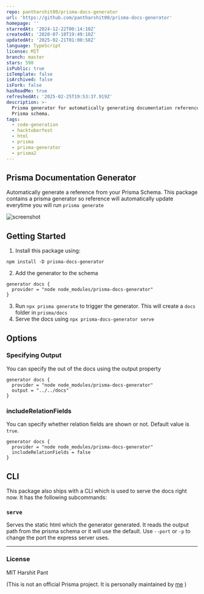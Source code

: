 ```yaml
---
repo: pantharshit00/prisma-docs-generator
url: 'https://github.com/pantharshit00/prisma-docs-generator'
homepage: ''
starredAt: '2024-12-22T00:14:10Z'
createdAt: '2020-07-10T19:49:10Z'
updatedAt: '2025-02-21T01:00:58Z'
language: TypeScript
license: MIT
branch: master
stars: 598
isPublic: true
isTemplate: false
isArchived: false
isFork: false
hasReadMe: true
refreshedAt: '2025-02-25T19:53:37.919Z'
description: >-
  Prisma generator for automatically generating documentation reference from the
  Prisma schema.
tags:
  - code-generation
  - hacktoberfest
  - html
  - prisma
  - prisma-generator
  - prisma2
---
```


## Prisma Documentation Generator

Automatically generate a reference from your Prisma Schema. This package contains a prisma generator so reference will automatically update everytime you will run `prisma generate`

![screenshot](https://user-images.githubusercontent.com/22195362/89097596-edeadc00-d3fd-11ea-91ea-86d5d8076da0.png)

## Getting Started

1. Install this package using:

```shell
npm install -D prisma-docs-generator
```

2. Add the generator to the schema

```prisma
generator docs {
  provider = "node node_modules/prisma-docs-generator"
}
```

3. Run `npx prisma generate` to trigger the generator. This will create a `docs` folder in `prisma/docs`
4. Serve the docs using `npx prisma-docs-generator serve`

## Options

### Specifying Output

You can specify the out of the docs using the output property

```prisma
generator docs {
  provider = "node node_modules/prisma-docs-generator"
  output = "../../docs"
}
```

### includeRelationFields

You can specify whether relation fields are shown or not.
Default value is `true`.

```prisma
generator docs {
  provider = "node node_modules/prisma-docs-generator"
  includeRelationFields = false
}
```

## CLI

This package also ships with a CLI which is used to serve the docs right now. It has the following subcommands:

### `serve`

Serves the static html which the generator generated. It reads the output path from the prisma schema or it will use the default.
Use `--port` or `-p` to change the port the express server uses.

---

### License

MIT Harshit Pant

(This is not an official Prisma project. It is personally maintained by [me](https://github.com/pantharshit00) )

